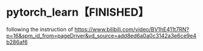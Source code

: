 # pytorch_learn【FINISHED】

following the instruction of https://www.bilibili.com/video/BV1hE411t7RN?p=16&spm_id_from=pageDriver&vd_source=add8ed6a0a0c3142a3e6ce9e4b286af6
